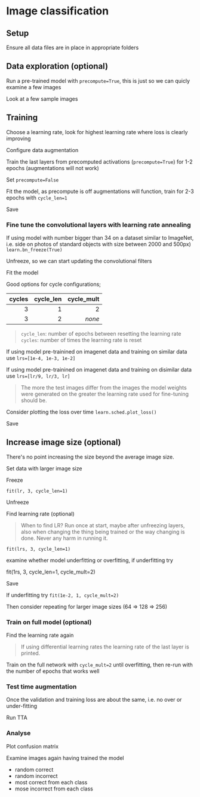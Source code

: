 # Image classification

## Setup

Ensure all data files are in place in appropriate folders


## Data exploration (optional)

Run a pre-trained model with `precompute=True`, this is just so we can quicly examine a few images

Look at a few sample images


## Training

Choose a learning rate, look for highest learning rate where loss is clearly improving

Configure data augmentation

Train the last layers from precomputed activations (`precompute=True`) for 1-2 epochs  (augmentations will not work)

Set `precompute=False`

Fit the model, as precompute is off augmentations will function, train for 2-3 epochs with `cycle_len=1`

Save


### Fine tune the convolutional layers with learning rate annealing

If using model with number bigger than 34 on a dataset similar to ImageNet, i.e. side on photos of standard objects with size between 2000 and 500px)
`learn.bn_freeze(True) `

Unfreeze, so we can start updating the convolutional filters

Fit the model

Good options for cycle configurations;

| cycles | cycle_len | cycle_mult |
| -----: | --------: | ---------: |
|      3 |         1 |          2 |
|      3 |         2 |     _none_ |


> `cycle_len`: number of epochs between resetting the learning rate  
> `cycles`: number of times the learning rate is reset

If using model pre-trainined on imagenet data and training on similar data use
    `lrs=[1e-4, 1e-3, 1e-2]`

If using model pre-trainined on imagenet data and training on disimilar data use
    `lrs=[lr/9, lr/3, lr]`

> The more the test images differ from the images the model weights were generated on the greater the learning rate used for fine-tuning should be.

Consider plotting the loss over time
`learn.sched.plot_loss()`

Save


## Increase image size (optional)

There's no point increasing the size beyond the average image size.

Set data with larger image size

Freeze

`fit(lr, 3, cycle_len=1)`

Unfreeze

Find learning rate (optional)  
>When to find LR? Run once at start, maybe after unfreezing layers, also when changing the thing being trained or the way changing is done. Never any harm in running it.

`fit(lrs, 3, cycle_len=1)`

examine whether model underfitting or overfitting, if underfitting try

fit(1rs, 3, cycle_len=1, cycle_mult=2)

Save

If underfitting try
    `fit(1e-2, 1, cycle_mult=2)`


Then consider repeating for larger image sizes (64 => 128 => 256)


### Train on full model (optional)

Find the learning rate again

> If using differential learning rates the learning rate of the last layer is printed.

Train on the full network with `cycle_mult=2` until overfitting, then re-run with the number of epochs that works well


### Test time augmentation

Once the validation and training loss are about the same, i.e. no over or under-fitting

Run TTA


### Analyse

Plot confusion matrix

Examine images again having trained the model

* random correct
* random incorrect
* most correct from each class
* mose incorrect from each class


